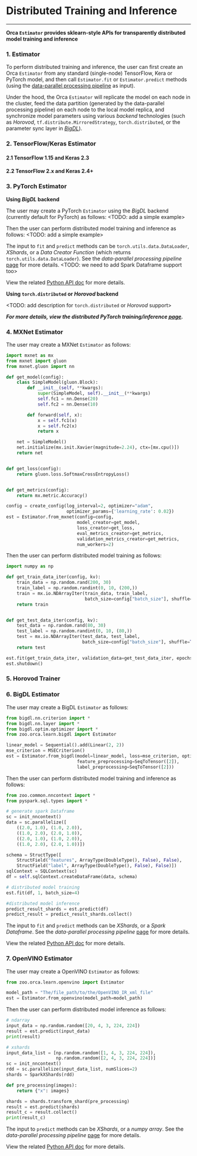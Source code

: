 # Distributed Training and Inference

---

**Orca `Estimator` provides sklearn-style APIs for transparently distributed model training and inference** 

### **1. Estimator**

To perform distributed training and inference, the user can  first create an Orca `Estimator` from any standard (single-node) TensorFlow, Kera or PyTorch model, and then call `Estimator.fit` or `Estimator.predict`  methods (using the [data-parallel processing pipeline]() as input).

Under the hood, the Orca `Estimator` will replicate the model on each node in the cluster, feed the data partition (generated by the data-parallel processing pipeline) on each node to the local model replica, and synchronize model parameters using various *backend* technologies (such as *Horovod*, `tf.distribute.MirroredStrategy`, `torch.distributed`, or the parameter sync layer in [*BigDL*]()).

### **2. TensorFlow/Keras Estimator**

#### **2.1 TensorFlow 1.15 and Keras 2.3**
#### **2.2 TensorFlow 2.x and Keras 2.4+**

### **3. PyTorch Estimator**

**Using *BigDL* backend**

The user may create a PyTorch `Estimator` using the *BigDL* backend (currently default for PyTorch) as follows: <TODO: add a simple example>

Then the user can perform distributed model training and inference as follows: <TODO: add a simple example>

The input to `fit` and `predict` methods can be `torch.utils.data.DataLoader`, *XShards*, or a *Data Creator Function* (which returns `torch.utils.data.DataLoader`). See the *data-parallel processing pipeline* [page]() for more details. <TODO: we need to add Spark Dataframe support too>

View the related [Python API doc]() for more details.

**Using `torch.distributed` or *Horovod* backend**

<TODO: add description for `torch.distributed` or *Horovod* support>

***For more details, view the distributed PyTorch training/inference [page]().*** 

### **4. MXNet Estimator**

The user may create a MXNet `Estimator` as follows:
```python
import mxnet as mx
from mxnet import gluon
from mxnet.gluon import nn

def get_model(config):
    class SimpleModel(gluon.Block):
        def __init__(self, **kwargs):
            super(SimpleModel, self).__init__(**kwargs)
            self.fc1 = nn.Dense(20)
            self.fc2 = nn.Dense(10)

        def forward(self, x):
            x = self.fc1(x)
            x = self.fc2(x)
            return x

    net = SimpleModel()
    net.initialize(mx.init.Xavier(magnitude=2.24), ctx=[mx.cpu()])
    return net


def get_loss(config):
    return gluon.loss.SoftmaxCrossEntropyLoss()


def get_metrics(config):
    return mx.metric.Accuracy()

config = create_config(log_interval=2, optimizer="adam",
                       optimizer_params={'learning_rate': 0.02})
est = Estimator.from_mxnet(config=config,
                           model_creator=get_model,
                           loss_creator=get_loss,
                           eval_metrics_creator=get_metrics,
                           validation_metrics_creator=get_metrics,
                           num_workers=2)
```

Then the user can perform distributed model training as follows:
```python
import numpy as np

def get_train_data_iter(config, kv):
    train_data = np.random.rand(200, 30)
    train_label = np.random.randint(0, 10, (200,))
    train = mx.io.NDArrayIter(train_data, train_label,
                              batch_size=config["batch_size"], shuffle=True)
    return train


def get_test_data_iter(config, kv):
    test_data = np.random.rand(80, 30)
    test_label = np.random.randint(0, 10, (80,))
    test = mx.io.NDArrayIter(test_data, test_label,
                             batch_size=config["batch_size"], shuffle=True)
    return test

est.fit(get_train_data_iter, validation_data=get_test_data_iter, epochs=2)
est.shutdown()
```

### **5. Horovod Trainer**

### **6. BigDL Estimator**

The user may create a BigDL `Estimator` as follows:
```python
from bigdl.nn.criterion import *
from bigdl.nn.layer import *
from bigdl.optim.optimizer import *
from zoo.orca.learn.bigdl import Estimator

linear_model = Sequential().add(Linear(2, 2))
mse_criterion = MSECriterion()
est = Estimator.from_bigdl(model=linear_model, loss=mse_criterion, optimizer=Adam(),
                           feature_preprocessing=SeqToTensor([2]),
                           label_preprocessing=SeqToTensor([2]))
```

Then the user can perform distributed model training and inference as follows:
```python
from zoo.common.nncontext import *
from pyspark.sql.types import *

# generate spark Dataframe
sc = init_nncontext()
data = sc.parallelize([
    ((2.0, 1.0), (1.0, 2.0)),
    ((1.0, 2.0), (2.0, 1.0)),
    ((2.0, 1.0), (1.0, 2.0)),
    ((1.0, 2.0), (2.0, 1.0))])

schema = StructType([
    StructField("features", ArrayType(DoubleType(), False), False),
    StructField("label", ArrayType(DoubleType(), False), False)])
sqlContext = SQLContext(sc)
df = self.sqlContext.createDataFrame(data, schema)

# distributed model training
est.fit(df, 1, batch_size=4)

#distributed model inference
predict_result_shards = est.predict(df)
predict_result = predict_result_shards.collect()
```

The input to `fit` and `predict` methods can be *XShards*, or a *Spark Dataframe*. See the *data-parallel processing pipeline* [page](./data-parallel-processing.html) for more details.

View the related [Python API doc]() for more details.

### **7. OpenVINO Estimator**

The user may create a OpenVINO `Estimator` as follows:
```python
from zoo.orca.learn.openvino import Estimator

model_path = "The/file_path/to/the/OpenVINO_IR_xml_file"
est = Estimator.from_openvino(model_path=model_path)
```

Then the user can perform distributed model inference as follows:
```python
# ndarray
input_data = np.random.random([20, 4, 3, 224, 224])
result = est.predict(input_data)
print(result)

# xshards
input_data_list = [np.random.random([1, 4, 3, 224, 224]),
                   np.random.random([2, 4, 3, 224, 224])]
sc = init_nncontext()
rdd = sc.parallelize(input_data_list, numSlices=2)
shards = SparkXShards(rdd)

def pre_processing(images):
    return {"x": images}

shards = shards.transform_shard(pre_processing)
result = est.predict(shards)
result_c = result.collect()
print(result_c)
```

The input to `predict` methods can be *XShards*, or a *numpy array*. See the *data-parallel processing pipeline* [page](./data-parallel-processing.html) for more details.

View the related [Python API doc]() for more details.


